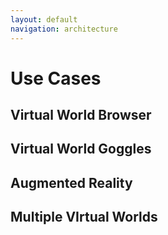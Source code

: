 ```yaml
---
layout: default
navigation: architecture
---
```


# Use Cases

## Virtual World Browser

## Virtual World Goggles

## Augmented Reality

## Multiple VIrtual Worlds

<!-- vim: ts=2 sw=2 ai et spell
-->
